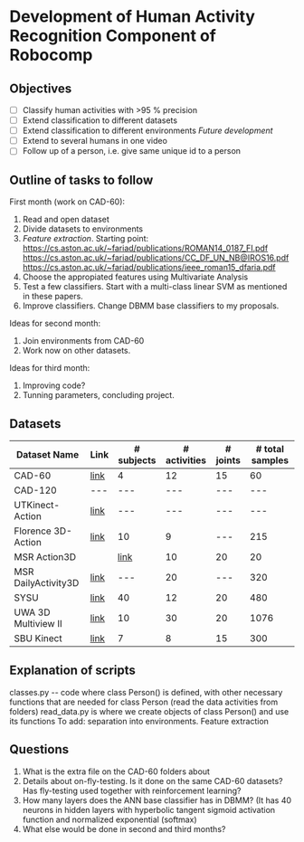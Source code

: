 # Development of Human Activity Recognition Component of Robocomp

## Objectives

- [ ] Classify human activities with >95 % precision
- [ ] Extend classification to different datasets
- [ ] Extend classification to different environments
*Future development*
- [ ] Extend to several humans in one video
- [ ] Follow up of a person, i.e. give same unique id to a person

## Outline of tasks to follow 


First month (work on CAD-60):
1. Read and open dataset
2. Divide datasets to environments
2. *Feature extraction*. Starting point:
https://cs.aston.ac.uk/~fariad/publications/ROMAN14_0187_FI.pdf
https://cs.aston.ac.uk/~fariad/publications/CC_DF_UN_NB@IROS16.pdf
https://cs.aston.ac.uk/~fariad/publications/ieee_roman15_dfaria.pdf
3. Choose the appropiated features using Multivariate Analysis
3. Test a few classifiers. Start with a multi-class linear SVM as mentioned in these papers.
4. Improve classifiers. Change DBMM base classifiers to my proposals.

Ideas for second month:
1. Join environments from CAD-60
2. Work now on other datasets.

Ideas for third month:
1. Improving code?
2. Tunning parameters, concluding project. 

## Datasets

| Dataset Name | Link | # subjects | # activities |  # joints |  # total samples | 
 | --- | --- | --- | --- | --- | --- |  
 | CAD-60 | [link](http://pr.cs.cornell.edu/humanactivities/data.php) | 4 | 12 | 15 | 60 | 
 | CAD-120 | --- | --- | --- | --- | --- |
 | UTKinect-Action | [link](http://cvrc.ece.utexas.edu/KinectDatasets/HOJ3D.html) | --- | --- | --- | --- |
 | Florence 3D-Action | [link](https://www.micc.unifi.it/resources/datasets/florence-3d-actions-dataset/) | 10 | 9 | --- | 215 | 
 | MSR Action3D | | [link](https://www.uow.edu.au/~wanqing/#Datasets) | 10 | 20 | 20 | 567 | 
 | MSR DailyActivity3D | [link](https://users.eecs.northwestern.edu/~jwa368/my_data.html) | --- | 20 | --- | 320 | 
 | SYSU | [link](http://isee.sysu.edu.cn/~hujianfang/ProjectJOULE.html) | 40 | 12 | 20 | 480 | 
 | UWA 3D Multiview II | [link](http://staffhome.ecm.uwa.edu.au/~00053650/databases.html) | 10 | 30 | 20 | 1076 | 
 | SBU Kinect | [link](https://www3.cs.stonybrook.edu/~kyun/research/kinect_interaction/index.html) | 7 | 8 | 15 | 300 | 


## Explanation of scripts
classes.py -- code where class Person() is defined, with other necessary functions that are needed for class Person (read the data activities from folders)
read_data.py is where we create objects of class Person() and use its functions
To add: 
separation into environments. 
Feature extraction

## Questions
1. What is the extra file on the CAD-60 folders about
2. Details about on-fly-testing. Is it done on the same CAD-60 datasets? Has fly-testing used together with reinforcement learning?
3. How many layers does the ANN base classifier has in DBMM? (It has 40 neurons in hidden layers with hyperbolic tangent sigmoid activation function and normalized exponential (softmax)
4. What else would be done in second and third months?
